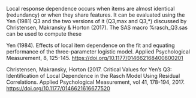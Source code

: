 Local response dependence occurs when items are almost identical (redundancy) or when they share features. It can be evaluated using the Yen (1981) Q3 and the two versions of it (Q3,max and Q3,\*)  discussed by Christensen, Makransky & Horton (2017). The SAS macro %rasch_Q3.sas can be used to compute these

Yen (1984). Effects of local item dependence on the fit and equating performance of the three-parameter logistic model. Applied Psychological Measurement, 8, 125-145.
https://doi.org/10.1177/014662168400800201

Christensen, Makransky, Horton (2017. Critical Values for Yen’s Q3: Identification of Local Dependence in the Rasch Model Using Residual Correlations. Applied Psychological Measurement, vol 41, 178-194, 2017.
https://doi.org/10.1177/0146621616677520
